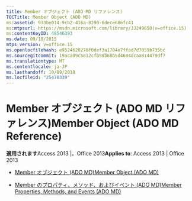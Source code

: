 ```yaml
---
title: Member オブジェクト (ADO MD リファレンス)
TOCTitle: Member Object (ADO MD)
ms:assetid: 933be014-9cb2-416a-8290-6dece686fc41
ms:mtpsurl: https://msdn.microsoft.com/library/JJ249650(v=office.15)
ms:contentKeyID: 48546393
ms.date: 09/18/2015
mtps_version: v=office.15
ms.openlocfilehash: e9524620278f0def3a1704e7ffad7d7059b735bc
ms.sourcegitcommit: 19aca09c5812cfb98b68b5d4604dcaa814479df7
ms.translationtype: MT
ms.contentlocale: ja-JP
ms.lasthandoff: 10/09/2018
ms.locfileid: "25478339"
---
```

# <a name="member-object-ado-md-reference"></a><span data-ttu-id="0437b-102">Member オブジェクト (ADO MD リファレンス)</span><span class="sxs-lookup"><span data-stu-id="0437b-102">Member Object (ADO MD Reference)</span></span>


<span data-ttu-id="0437b-103">**適用されます**Access 2013 |。Office 2013</span><span class="sxs-lookup"><span data-stu-id="0437b-103">**Applies to**: Access 2013 | Office 2013</span></span>



  - [<span data-ttu-id="0437b-104">Member オブジェクト (ADO MD)</span><span class="sxs-lookup"><span data-stu-id="0437b-104">Member Object (ADO MD)</span></span>](member-object-ado-md.md)

  - [<span data-ttu-id="0437b-105">Member のプロパティ、メソッド、およびイベント (ADO MD)</span><span class="sxs-lookup"><span data-stu-id="0437b-105">Member Properties, Methods, and Events (ADO MD)</span></span>](member-properties-methods-and-events-ado-md.md)

